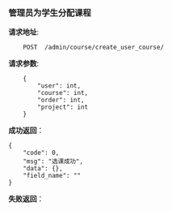### 管理员为学生分配课程

**请求地址**:
```
    POST  /admin/course/create_user_course/
```

**请求参数**:
```
    {
        "user": int,
        "course": int,
        "order": int,
        "project": int
    }
```

**成功返回**：
```
{
    "code": 0,
    "msg": "选课成功",
    "data": {},
    "field_name": ""
}
```

**失败返回**：
```

```